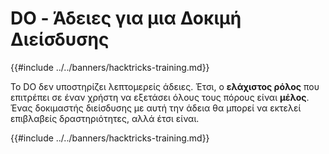 # DO - Άδειες για μια Δοκιμή Διείσδυσης

{{#include ../../banners/hacktricks-training.md}}

Το DO δεν υποστηρίζει λεπτομερείς άδειες. Έτσι, ο **ελάχιστος ρόλος** που επιτρέπει σε έναν χρήστη να εξετάσει όλους τους πόρους είναι **μέλος**. Ένας δοκιμαστής διείσδυσης με αυτή την άδεια θα μπορεί να εκτελεί επιβλαβείς δραστηριότητες, αλλά έτσι είναι.

{{#include ../../banners/hacktricks-training.md}}
